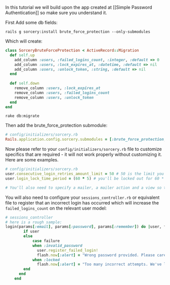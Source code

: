 In this tutorial we will build upon the app created at [[Simple Password Authentication]] so make sure you understand it.

First Add some db fields:

    rails g sorcery:install brute_force_protection --only-submodules

Which will create:

```ruby
class SorceryBruteForceProtection < ActiveRecord::Migration
  def self.up
    add_column :users, :failed_logins_count, :integer, :default => 0
    add_column :users, :lock_expires_at, :datetime, :default => nil
    add_column :users, :unlock_token, :string, :default => nil
  end
    
  def self.down
    remove_column :users, :lock_expires_at
    remove_column :users, :failed_logins_count
    remove_column :users, :unlock_token
  end
end
```

    rake db:migrate

Then add the brute_force_protection submodule:

```ruby
# config/initializers/sorcery.rb
Rails.application.config.sorcery.submodules = [:brute_force_protection, blabla, blablu, ...]
```
Now please refer to your `config/initializers/sorcery.rb` file to customize specifics that are required - it will not work properly without customizing it. Here are some examples.

```ruby
# config/initializers/sorcery.rb
user.consecutive_login_retries_amount_limit = 50 # 50 is the limit you can retry with a wrong password without being locked out
user.login_lock_time_period = (60 * 5) # you'll be locked out for 60 * 5 seconds

# You'll also need to specify a mailer, a mailer action and a view so that password unlock instructions are sent.
```

You will also need to configure your `sessions_controller.rb` or equivalent file to register that an incorrect login has occurred which will increase the `failed_logins_count` on the relevant user model:

```ruby
# sessions_controller
# here is a rough sample:
login(params[:email], params[:password], params[:remember]) do |user, failure|      
        if user 
        else
            case failure
            when :invalid_password
              user.register_failed_login!
              flash.now[:alert] = "Wrong password provided. Please carefully type your password or #{view_context.link_to " reset it ", new_password_reset_path} if you've forgotten."
            when :locked
              flash.now[:alert] = "Too many incorrect attempts. We've locked your account - please check your email to unlock"
        end
      end
    end
```